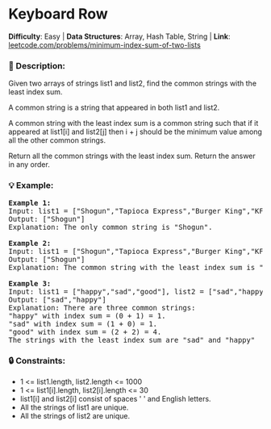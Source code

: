 # Keyboard Row
**Difficulty**: Easy | **Data Structures**: Array, Hash Table, String | **Link**: [leetcode.com/problems/minimum-index-sum-of-two-lists](https://leetcode.com/problems/minimum-index-sum-of-two-lists)

### **:page_facing_up: Description**:

Given two arrays of strings list1 and list2, find the common strings with the least index sum.

A common string is a string that appeared in both list1 and list2.

A common string with the least index sum is a common string such that if it appeared at list1[i] and list2[j] then i + j should be the minimum value among all the other common strings.

Return all the common strings with the least index sum. Return the answer in any order.

### **:bulb: Example**:

<pre>
<strong>Example 1:</strong>
Input: list1 = ["Shogun","Tapioca Express","Burger King","KFC"], list2 = ["Piatti","The Grill at Torrey Pines","Hungry Hunter Steakhouse","Shogun"]
Output: ["Shogun"]
Explanation: The only common string is "Shogun".

<strong>Example 2:</strong>
Input: list1 = ["Shogun","Tapioca Express","Burger King","KFC"], list2 = ["KFC","Shogun","Burger King"]
Output: ["Shogun"]
Explanation: The common string with the least index sum is "Shogun" with index sum = (0 + 1) = 1.

<strong>Example 3:</strong>
Input: list1 = ["happy","sad","good"], list2 = ["sad","happy","good"]
Output: ["sad","happy"]
Explanation: There are three common strings:
"happy" with index sum = (0 + 1) = 1.
"sad" with index sum = (1 + 0) = 1.
"good" with index sum = (2 + 2) = 4.
The strings with the least index sum are "sad" and "happy"
</pre>

### **:lock: Constraints**:

- 1 <= list1.length, list2.length <= 1000
- 1 <= list1[i].length, list2[i].length <= 30
- list1[i] and list2[i] consist of spaces ' ' and English letters.
- All the strings of list1 are unique.
- All the strings of list2 are unique.
